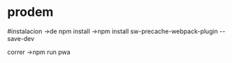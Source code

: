 # prodem

#instalacion
->de npm install
->npm install sw-precache-webpack-plugin --save-dev

correr
->npm run pwa